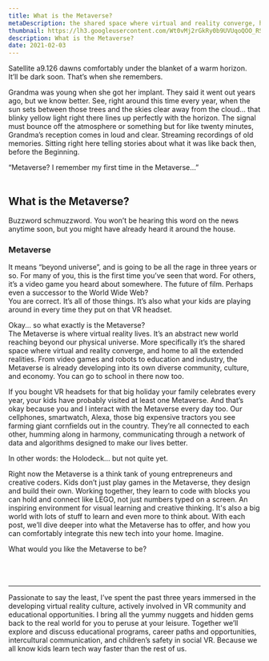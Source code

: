 ```yaml
---
title: What is the Metaverse?
metaDescription: the shared space where virtual and reality converge, home to all the extended realities
thumbnail: https://lh3.googleusercontent.com/Wt0vMj2rGkRy0b9UVUqoQOO_RSJFgTS13Mb4YspwJM0F_dJ0hKebUcswYhU5yPSXfjjqcD5AGyuzqj7ZCXP5k3XxLNlIDPKn30dE0byKEftX1u8ru2CsY_UNujFa9IxPCazmB_68=w2400
description: What is the Metaverse?
date: 2021-02-03
---
```


<section class="blog topmost-section">
  <div class="blog-banner"
      style="background-image:url('{{ .Params.bannerImage }}');height:{{ .Params.bannerHeight }};max-height:{{ .Params.maxBannerHeight }};"></div>

Satellite a9.126 dawns comfortably under the blanket of a warm horizon.\
It’ll be dark soon. That’s when she remembers.

Grandma was young when she got her implant. They said it went out years ago, but we know better. See, right around this time every year, when the sun sets between those trees and the skies clear away from the cloud… that blinky yellow light right there lines up perfectly with the horizon. The signal must bounce off the atmosphere or something but for like twenty minutes, Grandma’s reception comes in loud and clear. Streaming recordings of old memories. Sitting right here telling stories about what it was like back then, before the Beginning.

“Metaverse? I remember my first time in the Metaverse…”
<br>
<br>

## **What is the Metaverse?**

Buzzword schmuzzword. You won’t be hearing this word on the news anytime soon, but you might have already heard it around the house.
### Metaverse
It means “beyond universe”, and is going to be all the rage in three years or so.
For many of you, this is the first time you’ve seen that word. For others, it’s a video game you heard about somewhere. The future of film. Perhaps even a successor to the World Wide Web?\
You are correct. It’s all of those things. It’s also what your kids are playing around in every time they put on that VR headset.

Okay... so what exactly is the Metaverse?\
The Metaverse is where virtual reality lives. It’s an abstract new world reaching beyond our physical universe. More specifically it’s the shared space where virtual and reality converge, and home to all the extended realities. From video games and robots to education and industry, the Metaverse is already developing into its own diverse community, culture, and economy. You can go to school in there now too.

If you bought VR headsets for that big holiday your family celebrates every year, your kids have probably visited at least one Metaverse. And that’s okay because you and I interact with the Metaverse every day too. Our cellphones, smartwatch, Alexa, those big expensive tractors you see farming giant cornfields out in the country. They’re all connected to each other, humming along in harmony, communicating through a network of data and algorithms designed to make our lives better.

In other words: the Holodeck... but not quite yet.

Right now the Metaverse is a think tank of young entrepreneurs and creative coders. Kids don’t just play games in the Metaverse, they design and build their own. Working together, they learn to code with blocks you can hold and connect like LEGO, not just numbers typed on a screen. An inspiring environment for visual learning and creative thinking. It's also a big world with lots of stuff to learn and even more to think about.
With each post, we’ll dive deeper into what the Metaverse has to offer, and how you can comfortably integrate this new tech into your home. Imagine.

What would you like the Metaverse to be?
<br>
<br>
<br>
<br>
*********

Passionate to say the least, I’ve spent the past three years immersed in the developing virtual reality culture, actively involved in VR community and educational opportunities. I bring all the yummy nuggets and hidden gems back to the real world for you to peruse at your leisure. Together we’ll explore and discuss educational programs, career paths and opportunities, intercultural communication, and children’s safety in social VR. Because we all know kids learn tech way faster than the rest of us.